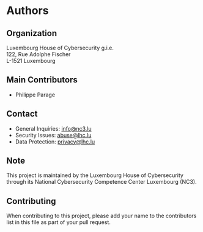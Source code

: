 # Authors

## Organization
Luxembourg House of Cybersecurity g.i.e.<br>
122, Rue Adolphe Fischer<br>
L-1521 Luxembourg


## Main Contributors
- Philippe Parage

## Contact
- General Inquiries: info@nc3.lu
- Security Issues: abuse@lhc.lu
- Data Protection: privacy@lhc.lu

## Note
This project is maintained by the Luxembourg House of Cybersecurity through its National Cybersecurity Competence Center Luxembourg (NC3).

## Contributing
When contributing to this project, please add your name to the contributors list in this file as part of your pull request. 